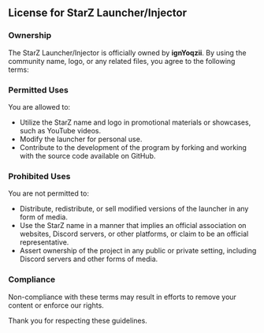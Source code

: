 ## License for StarZ Launcher/Injector

### Ownership

The StarZ Launcher/Injector is officially owned by **ignYoqzii**. By using the community name, logo, or any related files, you agree to the following terms:

### Permitted Uses

You are allowed to:

- Utilize the StarZ name and logo in promotional materials or showcases, such as YouTube videos.
- Modify the launcher for personal use.
- Contribute to the development of the program by forking and working with the source code available on GitHub.

### Prohibited Uses

You are not permitted to:

- Distribute, redistribute, or sell modified versions of the launcher in any form of media.
- Use the StarZ name in a manner that implies an official association on websites, Discord servers, or other platforms, or claim to be an official representative.
- Assert ownership of the project in any public or private setting, including Discord servers and other forms of media.

### Compliance

Non-compliance with these terms may result in efforts to remove your content or enforce our rights. 

Thank you for respecting these guidelines.
